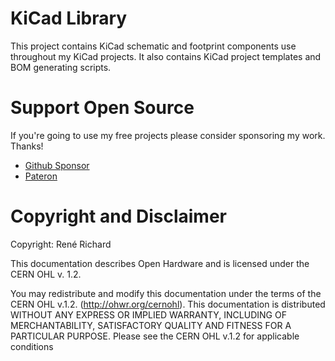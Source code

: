 # KiCad Library
This project contains KiCad schematic and footprint components use throughout my KiCad projects. It also contains KiCad project templates and BOM generating scripts.

# Support Open Source
If you're going to use my free projects please consider sponsoring my work. Thanks!

- [Github Sponsor](https://github.com/sponsors/db-electronics)
- [Pateron](https://patreon.com/dbelectronics)

# Copyright and Disclaimer
Copyright: René Richard

This documentation describes Open Hardware and is licensed under the
CERN OHL v. 1.2.

You may redistribute and modify this documentation under the terms of the
CERN OHL v.1.2. (http://ohwr.org/cernohl). This documentation is distributed
WITHOUT ANY EXPRESS OR IMPLIED WARRANTY, INCLUDING OF
MERCHANTABILITY, SATISFACTORY QUALITY AND FITNESS FOR A
PARTICULAR PURPOSE. Please see the CERN OHL v.1.2 for applicable
conditions
